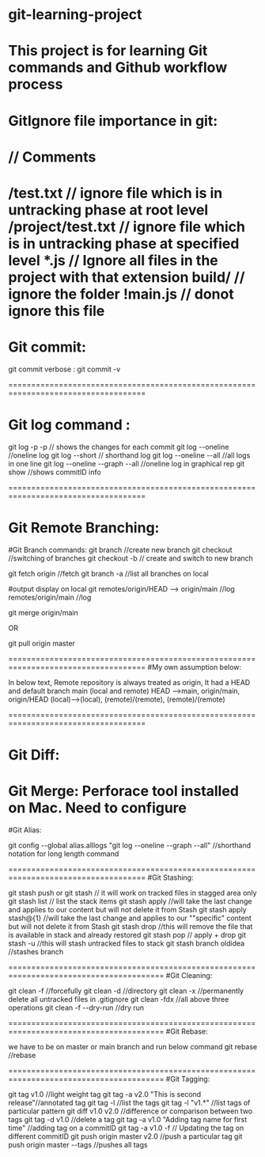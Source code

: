 # git-learning-project
This project is for learning Git commands and Github workflow process
========================================================================================
# GitIgnore file importance in git:

#                 // Comments
/test.txt         // ignore file which is in untracking phase at root level
/project/test.txt // ignore file which is in untracking phase at specified level
 *.js             // Ignore all files in the project with that extension
 build/           // ignore the folder
 !main.js         // donot ignore this file
====================================================================================
# Git commit:

git commit verbose : git commit -v

====================================================================================
# Git log command :

git log -p
-p // shows the changes for each commit
git log --oneline //oneline log
git log --short // shorthand log
git log --oneline --all //all logs in one line
git log --oneline --graph --all //oneline log in graphical rep
git show <commitID> //shows commitID info

====================================================================================
# Git Remote Branching:

#Git Branch commands:
git branch <branch-name> //create new branch
git checkout <branch-name> //switching of branches
git checkout -b <brnach-name> // create and switch to new branch

git fetch origin //fetch
git branch -a //list all branches on local

#output display on local git
remotes/origin/HEAD --> origin/main //log
remotes/origin/main //log

git merge origin/main

OR

git pull origin master

====================================================================================
#My own assumption below:

In below text, Remote repository is always treated as origin,
It had a HEAD and default branch main (local and remote)
HEAD -->main, origin/main, origin/HEAD
(local)-->(local), (remote)/(remote), (remote)/(remote)

====================================================================================
# Git Diff:

Git Merge:
Perforace tool installed on Mac. Need to configure
====================================================================================
#Git Alias:

git config --global alias.alllogs "git log --oneline --graph --all" //shorthand
notation for long length command

====================================================================================
#Git Stashing:

git stash push or git stash // it will work on tracked files in stagged area only
git stash list // list the stack items
git stash apply //will take the last change and applies to our content but will not delete it from Stash
git stash apply stash@{1} //will take the last change and applies to our ""specific" content but will not delete it from Stash
git stash drop //this will remove the file that is available in stack and already restored
git stash pop // apply + drop
git stash -u //this will stash untracked files to stack
git stash branch oldidea //stashes branch

========================================================================================
#Git Cleaning:

git clean -f  //forcefully
git clean -d //directory
git clean -x //permanently delete all untracked files in .gitignore
git clean -fdx //all above three operations
git clean -f --dry-run //dry run

========================================================================================
#Git Rebase:

we have to be on master or main branch and run below command
git rebase <feature1-branch> //rebase

========================================================================================
#Git Tagging:

git tag v1.0 //light weight tag
git tag -a v2.0 "This is second release"//annotated tag
git tag -l //list the tags
git tag -l "v1.*" //list tags of particular pattern
git diff v1.0 v2.0 //difference or comparison between two tags
git tag -d v1.0 //delete a tag
git tag -a v1.0 <FirstcommitID> "Adding tag name for first time" //adding tag on a commitID
git tag -a v1.0 -f <SecondcommitID> // Updating the tag on different commitID
git push origin master v2.0 //push a particular tag
git push origin master --tags //pushes all tags
